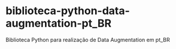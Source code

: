 # biblioteca-python-data-augmentation-pt_BR
Biblioteca Python para realização de Data Augmentation em pt_BR
